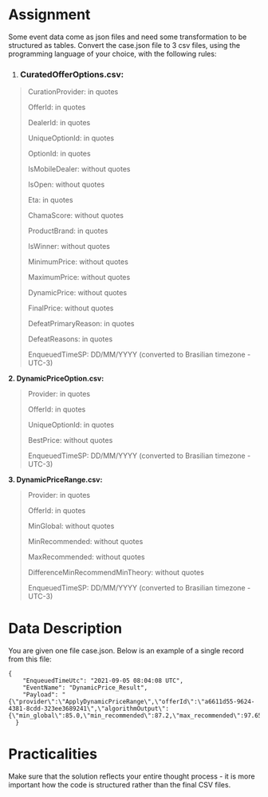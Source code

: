 # Assignment
Some event data come as json files and need some transformation to be structured as tables. Convert the case.json file to 3 csv files, using the programming language of your choice, with the following rules:

1. ### CuratedOfferOptions.csv:
>CurationProvider: in quotes
>
>OfferId: in quotes
>
>DealerId: in quotes
>
>UniqueOptionId: in quotes
>
>OptionId: in quotes
>
>IsMobileDealer: without quotes
>
>IsOpen: without quotes
>
>Eta: in quotes
>
>ChamaScore: without quotes
>
>ProductBrand: in quotes
>
>IsWinner: without quotes
>
>MinimumPrice: without quotes
>
>MaximumPrice: without quotes
>
>DynamicPrice: without quotes
>
>FinalPrice: without quotes
>
>DefeatPrimaryReason: in quotes
>
>DefeatReasons: in quotes
>
>EnqueuedTimeSP: DD/MM/YYYY (converted to Brasilian timezone - UTC-3)
>
**2. DynamicPriceOption.csv:**
>Provider: in quotes
>
>OfferId: in quotes
>
>UniqueOptionId: in quotes
>
>BestPrice: without quotes
>
>EnqueuedTimeSP: DD/MM/YYYY (converted to Brasilian timezone - UTC-3)
>
**3. DynamicPriceRange.csv:**
>Provider: in quotes
>
>OfferId: in quotes
>
>MinGlobal: without quotes
>
>MinRecommended: without quotes
>
>MaxRecommended: without quotes
>
>DifferenceMinRecommendMinTheory: without quotes
>
>EnqueuedTimeSP: DD/MM/YYYY (converted to Brasilian timezone - UTC-3)
>
# Data Description
You are given one file case.json. Below is an example of a single record from this file:
```
{
    "EnqueuedTimeUtc": "2021-09-05 08:04:08 UTC",
    "EventName": "DynamicPrice_Result",
    "Payload": "{\"provider\":\"ApplyDynamicPriceRange\",\"offerId\":\"a6611d55-9624-4381-8cdd-323ee3689241\",\"algorithmOutput\":{\"min_global\":85.0,\"min_recommended\":87.2,\"max_recommended\":97.65,\"differenceMinRecommendMinTheory\":2.2}}"
  }
```
# Practicalities
Make sure that the solution reflects your entire thought process - it is more important how the code is structured rather than the final CSV files.